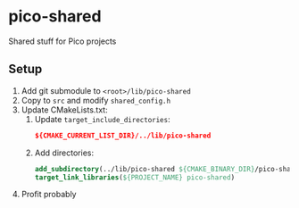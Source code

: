 # pico-shared
Shared stuff for Pico projects

## Setup
1. Add git submodule to `<root>/lib/pico-shared`
1. Copy to `src` and modify `shared_config.h`
1. Update CMakeLists.txt:
	1. Update `target_include_directories`:
		```cmake
		${CMAKE_CURRENT_LIST_DIR}/../lib/pico-shared
	1. Add directories:
	   ```cmake
       add_subdirectory(../lib/pico-shared ${CMAKE_BINARY_DIR}/pico-shared)
       target_link_libraries(${PROJECT_NAME} pico-shared)
1. Profit probably
